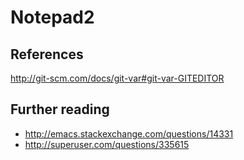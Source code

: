 Notepad2
========

References
----------

http://git-scm.com/docs/git-var#git-var-GITEDITOR

Further reading
---------------

- http://emacs.stackexchange.com/questions/14331
- http://superuser.com/questions/335615
